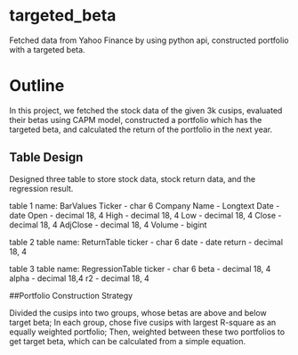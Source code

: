 # targeted_beta
Fetched data from Yahoo Finance by using python api, constructed portfolio with a targeted beta.

# Outline
In this project, we fetched the stock data of the given 3k cusips, evaluated their betas using CAPM model, constructed a portfolio which has the targeted beta, and calculated the return of the portfolio in the next year.

## Table Design

Designed three table to store stock data, stock return data, and the regression result.

table 1
    name: BarValues
        Ticker - char 6
        Company Name - Longtext Date - date
        Open - decimal 18, 4 
        High - decimal 18, 4 
        Low - decimal 18, 4 
        Close - decimal 18, 4 
        AdjClose - decimal 18, 4 
        Volume - bigint
    
table 2
    table name: ReturnTable 
        ticker - char 6
        date - date
        return - decimal 18, 4
  
table 3
    table name: RegressionTable ticker - char 6
        beta - decimal 18, 4
        alpha - decimal 18,4
        r2 - decimal 18, 4
        
##Portfolio Construction Strategy

Divided the cusips into two groups, whose betas are above and below target beta; In each group, chose five cusips with largest R-square as an equally weighted portfolio; Then, weighted between these two portfolios to get target beta, which can be calculated from a simple equation.

